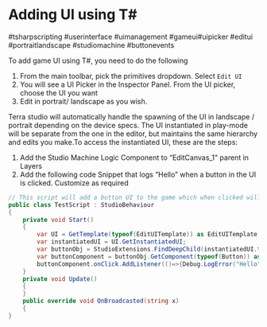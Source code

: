 # Adding UI using T\#
#tsharpscripting #userinterface #uimanagement #gameui#uipicker #editui #portraitlandscape #studiomachine #buttonevents

To add game UI using T#, you need to do the following

1. From the main toolbar, pick the primitives dropdown. Select `Edit UI`
2. You will see a UI Picker in the Inspector Panel. From the UI picker,  choose the UI you want
3. Edit in portrait/ landscape as you wish.

Terra studio will automatically handle the spawning of the UI in landscape / portrait depending on the device specs. The UI instantiated in play-mode will be separate from the one in the editor, but maintains the same hierarchy and edits you make.To access the instantiated UI, these are the steps:

1. Add the Studio Machine Logic Component to “EditCanvas\_1" parent in Layers
2. Add the following code Snippet that logs “Hello” when a button in the UI is clicked.  Customize as required

```csharp
// This script will add a button UI to the game which when clicked will log the message Hello on the Debug panel
public class TestScript : StudioBehaviour
{
    private void Start()
    {
        var UI = GetTemplate(typeof(EditUITemplate)) as EditUITemplate;
        var instantiatedUI = UI.GetInstantiatedUI;
        var buttonObj = StudioExtensions.FindDeepChild(instantiatedUI.transform, "[BUTTONNAMEHERE]");
        var buttonComponent = buttonObj.GetComponent(typeof(Button)) as Button;
        buttonComponent.onClick.AddListener(()=>{Debug.LogError("Hello");}); // Can be modified to perform the action you want
    }
    private void Update()
    {
    }
    public override void OnBroadcasted(string x)
    {
}
```

